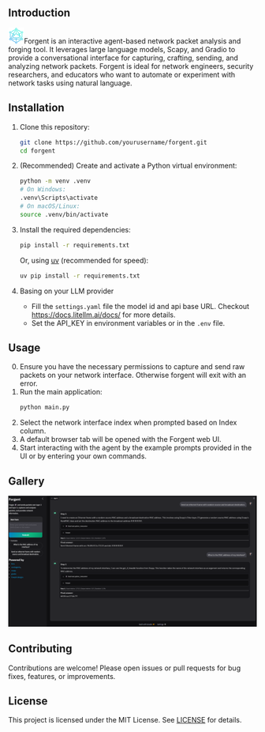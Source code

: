 ## Introduction
![ ](favicon.png)Forgent is an interactive agent-based network packet analysis and forging tool. It leverages large language models, Scapy, and Gradio to provide a conversational interface for capturing, crafting, sending, and analyzing network packets. Forgent is ideal for network engineers, security researchers, and educators who want to automate or experiment with network tasks using natural language.

## Installation
1. Clone this repository:
   ```sh
   git clone https://github.com/yourusername/forgent.git
   cd forgent
   ```
2. (Recommended) Create and activate a Python virtual environment:
   ```sh
   python -m venv .venv
   # On Windows:
   .venv\Scripts\activate
   # On macOS/Linux:
   source .venv/bin/activate
   ```
3. Install the required dependencies:
   ```sh
   pip install -r requirements.txt
   ```
   Or, using [uv](https://github.com/astral-sh/uv) (recommended for speed):
   ```sh
   uv pip install -r requirements.txt
   ```

4. Basing on your LLM provider
   - Fill the `settings.yaml` file the model id and api base URL. Checkout https://docs.litellm.ai/docs/ for more details.
   - Set the API_KEY in environment variables or in the `.env` file. 

## Usage
0. Ensure you have the necessary permissions to capture and send raw packets on your network interface. Otherwise forgent will exit with an error.
1. Run the main application:
   ```sh
   python main.py
   ```
2. Select the network interface index when prompted based on Index column.
3. A default browser tab will be opened with the Forgent web UI.
4. Start interacting with the agent by the example prompts provided in the UI or by entering your own commands.

## Gallery
![ ](assets/forgent1.png)

## Contributing
Contributions are welcome! Please open issues or pull requests for bug fixes, features, or improvements.

## License
This project is licensed under the MIT License. See [LICENSE](LICENSE) for details.